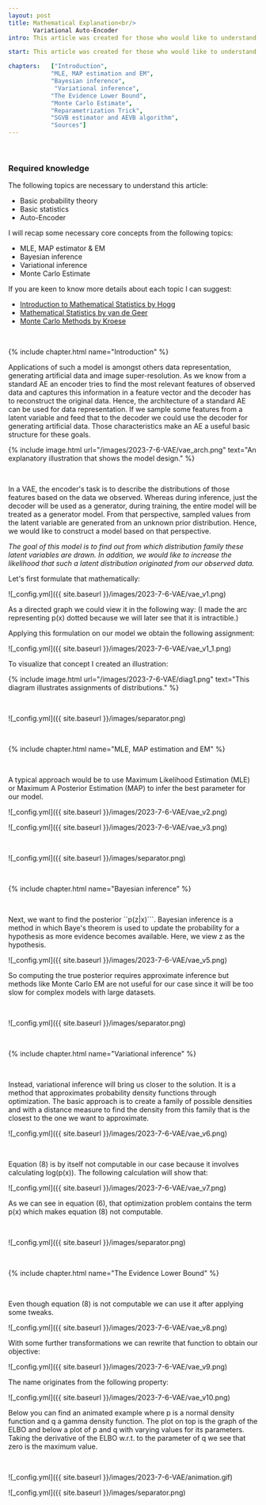 ```yaml
---
layout: post
title: Mathematical Explanation<br/>
       Variational Auto-Encoder
intro: This article was created for those who would like to understand more about the mathematical reasoning behind a model such as VAE. For this purpose I am introducing a range of different concepts ...

start: This article was created for those who would like to understand more about the mathematical reasoning behind a model such as VAE. For this purpose I am introducing a range of different concepts in statistics that help understand the decision-making of this paper's  authors. I marked them with 'recap' to indicate that they are only a short summery of relevant mathematical statements for this post. If you have any questions or suggestions  regarding this article feel free to contact me.

chapters:   ["Introduction",
            "MLE, MAP estimation and EM",
            "Bayesian inference",
             "Variational inference",
            "The Evidence Lower Bound",
            "Monte Carlo Estimate",
            "Reparametrization Trick",
            "SGVB estimator and AEVB algorithm",
            "Sources"]
---
```


<br/>

### Required knowledge

The following topics are necessary to understand this article:
- Basic probability theory
- Basic statistics
- Auto-Encoder

I will recap some necessary core concepts from the following topics:
- MLE, MAP estimator & EM
- Bayesian inference
- Variational inference
- Monte Carlo Estimate

If you are keen to know more details about each topic I can suggest: 
- [Introduction to Mathematical Statistics by Hogg](https://minerva.it.manchester.ac.uk/~saralees/statbook2.pdf) 
- [Mathematical Statistics by van de Geer](https://www.stat.math.ethz.ch/~geer/mathstat.pdf) 
- [Monte Carlo Methods by Kroese](https://people.smp.uq.edu.au/DirkKroese/mccourse.pdf)

<br/>

{% include chapter.html name="Introduction" %}

Applications of such a model is amongst others data representation, generating artificial data and image super-resolution.
As we know from a standard AE an encoder tries to find the most relevant features of observed data and captures this information in a feature vector and the decoder has to reconstruct the original data. Hence, 
the architecture of a standard AE can be used for data representation. If we sample some features from a latent variable and feed that to the decoder we could use the decoder  for generating artificial data.
Those characteristics make an AE a useful basic structure for these goals.

{% include image.html url="/images/2023-7-6-VAE/vae_arch.png" text="An explanatory illustration that shows the model design." %}

<br/>

In a VAE, the encoder's task is to describe the distributions of those features based on the data we observed. Whereas during inference, just the decoder will be used as a generator, during training, 
the entire model will be treated as a generator model. From that perspective, sampled values from the latent variable are generated from an unknown prior distribution. Hence, we would like to construct a model based on that perspective.

*The goal of this model is to find out from which distribution family these latent variables are drawn. In addition, we would like to increase the likelihood that such a latent distribution originated from our observed data.*

Let's first formulate that mathematically:

![_config.yml]({{ site.baseurl }}/images/2023-7-6-VAE/vae_v1.png)

As a directed graph we could view it in the following way: (I made the arc representing p(x) dotted because we will later see that it is intractible.)

Applying this formulation on our model we obtain the following assignment:

![_config.yml]({{ site.baseurl }}/images/2023-7-6-VAE/vae_v1_1.png)

To visualize that concept I created an illustration:

{% include image.html url="/images/2023-7-6-VAE/diag1.png" text="This diagram illustrates assignments of distributions." %}

<br/>

![_config.yml]({{ site.baseurl }}/images/separator.png)

<br/>

{% include chapter.html name="MLE, MAP estimation and EM" %}

<br/>

A typical approach would be to use Maximum Likelihood Estimation (MLE) or Maximum A Posterior Estimation (MAP) to infer the best parameter for our model.

![_config.yml]({{ site.baseurl }}/images/2023-7-6-VAE/vae_v2.png)

![_config.yml]({{ site.baseurl }}/images/2023-7-6-VAE/vae_v3.png)

<br/>

![_config.yml]({{ site.baseurl }}/images/separator.png)

<br/>

{% include chapter.html name="Bayesian inference" %}

<br/>

Next, we want to find the posterior ``p(z|x)```.  Bayesian inference is a method in which Baye's theorem is used to update the probability for a hypothesis as more evidence becomes available. Here, we view z as the hypothesis.

![_config.yml]({{ site.baseurl }}/images/2023-7-6-VAE/vae_v5.png)

So computing the true posterior requires approximate inference but methods like Monte Carlo EM are not useful for our case since it will be too slow for complex models with large datasets.

<br/>

![_config.yml]({{ site.baseurl }}/images/separator.png)

<br/>

{% include chapter.html name="Variational inference" %}

<br/>

Instead, variational inference will bring us closer to the solution. It is a method that approximates probability density functions through optimization. The basic approach is to create a family of possible densities and with a distance measure to find the density from this family that is the closest to the one we want to approximate.

![_config.yml]({{ site.baseurl }}/images/2023-7-6-VAE/vae_v6.png)

<br/>

Equation (8) is by itself not computable in our case because it involves calculating log(p(x)). The following calculation will show that:

![_config.yml]({{ site.baseurl }}/images/2023-7-6-VAE/vae_v7.png)

As we can see in equation (6), that optimization problem contains the term p(x) which makes equation (8) not computable.

<br/>

![_config.yml]({{ site.baseurl }}/images/separator.png)

<br/>

{% include chapter.html name="The Evidence Lower Bound" %}

<br/>

Even though equation (8) is not computable we can use it after applying some tweaks.

![_config.yml]({{ site.baseurl }}/images/2023-7-6-VAE/vae_v8.png)

With some further transformations we can rewrite that function to obtain our objective:

![_config.yml]({{ site.baseurl }}/images/2023-7-6-VAE/vae_v9.png)

The name originates from the following property:

![_config.yml]({{ site.baseurl }}/images/2023-7-6-VAE/vae_v10.png)

Below you can find an animated example where p is a normal density function and q a gamma density function. 
The plot on top is the graph of the ELBO and below a plot of p and q with varying values for its parameters.
Taking the derivative of the ELBO w.r.t. to the parameter of q we see that zero is the maximum value. 

<br/> 

![_config.yml]({{ site.baseurl }}/images/2023-7-6-VAE/animation.gif)

![_config.yml]({{ site.baseurl }}/images/separator.png)

<br/>

